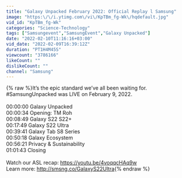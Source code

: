 ```yaml
---
title: "Galaxy Unpacked February 2022: Official Replay l Samsung"
image: "https:\/\/i.ytimg.com\/vi\/KpTBm_fg-Wk\/hqdefault.jpg"
vid_id: "KpTBm_fg-Wk"
categories: "Science-Technology"
tags: ["Samsungevent","SamsungEvent","Galaxy Unpacked"]
date: "2022-02-10T11:16:16+03:00"
vid_date: "2022-02-09T16:39:12Z"
duration: "PT1H4M45S"
viewcount: "3786166"
likeCount: ""
dislikeCount: ""
channel: "Samsung"
---
```

{% raw %}It’s the epic standard we’ve all been waiting for. #SamsungUnpacked was LIVE on February 9, 2022.<br /><br />00:00:00 Galaxy Unpacked<br />00:00:34 Opening: TM Roh<br />00:08:49 Galaxy S22 S22+<br />00:17:49 Galaxy S22 Ultra<br />00:39:41 Galaxy Tab S8 Series<br />00:50:18 Galaxy Ecosystem<br />00:56:21 Privacy &amp; Sustainability<br />01:01:43 Closing<br /><br />Watch our ASL recap: <a rel="nofollow" target="blank" href="https://youtu.be/4voqqcHAq9w">https://youtu.be/4voqqcHAq9w</a><br />Learn more: <a rel="nofollow" target="blank" href="http://smsng.co/GalaxyS22Ultra">http://smsng.co/GalaxyS22Ultra</a>{% endraw %}
